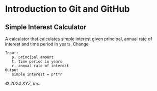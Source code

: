 # Introduction to Git and GitHub

## Simple Interest Calculator

A calculator that calculates simple interest given principal, annual rate of interest and time period in years. Change

```
Input:
   p, principal amount
   t, time period in years
   r, annual rate of interest
Output
   simple interest = p*t*r
```

_© 2024 XYZ, Inc._
